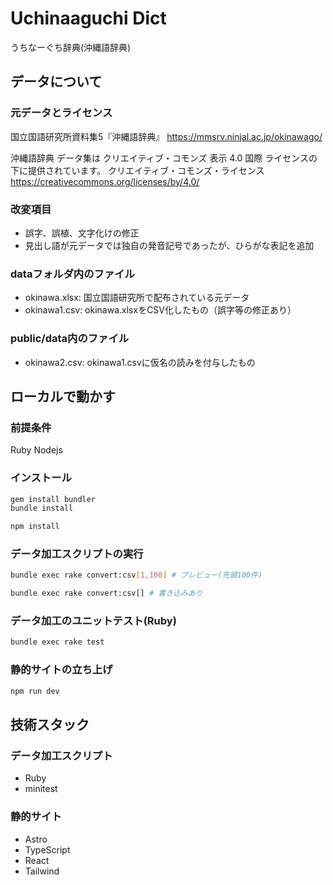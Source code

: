 # Uchinaaguchi Dict

うちなーぐち辞典(沖縄語辞典)

## データについて

### 元データとライセンス

国立国語研究所資料集5『沖縄語辞典』
https://mmsrv.ninjal.ac.jp/okinawago/

沖縄語辞典 データ集は クリエイティブ・コモンズ 表示 4.0 国際 ライセンスの下に提供されています。
クリエイティブ・コモンズ・ライセンス
https://creativecommons.org/licenses/by/4.0/

### 改変項目

- 誤字、誤植、文字化けの修正
- 見出し語が元データでは独自の発音記号であったが、ひらがな表記を追加

### dataフォルダ内のファイル

- okinawa.xlsx: 国立国語研究所で配布されている元データ
- okinawa1.csv: okinawa.xlsxをCSV化したもの（誤字等の修正あり）

### public/data内のファイル

- okinawa2.csv: okinawa1.csvに仮名の読みを付与したもの

## ローカルで動かす

### 前提条件

Ruby
Nodejs

### インストール

```bash
gem install bundler
bundle install

npm install
```

### データ加工スクリプトの実行

```bash
bundle exec rake convert:csv[1,100] # プレビュー(先頭100件)

bundle exec rake convert:csv[] # 書き込みあり
```

### データ加工のユニットテスト(Ruby)

```bash
bundle exec rake test
```

### 静的サイトの立ち上げ

```bash
npm run dev
```

## 技術スタック

### データ加工スクリプト

- Ruby
- minitest

### 静的サイト

- Astro
- TypeScript
- React
- Tailwind
